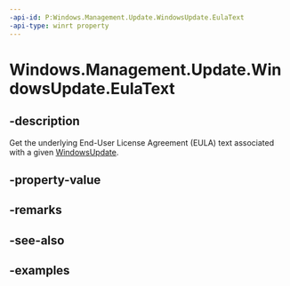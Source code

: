 ```yaml
---
-api-id: P:Windows.Management.Update.WindowsUpdate.EulaText
-api-type: winrt property
---
```


# Windows.Management.Update.WindowsUpdate.EulaText

<!--
public string EulaText { get; }
-->


## -description
Get the underlying End-User License Agreement (EULA) text associated with a given [WindowsUpdate](./windowsupdate.md).

## -property-value

## -remarks

## -see-also

## -examples


